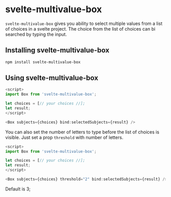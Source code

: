 # svelte-multivalue-box

`svelte-multivalue-box` gives you ability to select multiple values from a list of choices in a svelte project. The choice from the list of choices can bi searched by typing the input.

## Installing svelte-multivalue-box

```bash
npm install svelte-multivalue-box
```

## Using svelte-multivalue-box

```js
<script>
import Box from 'svelte-multivalue-box';

let choices = [// your choices //];
let result;
</script>

<Box subjects={choices} bind:selectedSubjects={result} />
```

You can also set the number of letters to type before the list of choices is visible. Just set a prop `threshold` with number of letters.

```js
<script>
import Box from 'svelte-multivalue-box';

let choices = [// your choices //];
let result;
</script>

<Box subjects={choices} threshold="2" bind:selectedSubjects={result} />
```

Default is 3;
